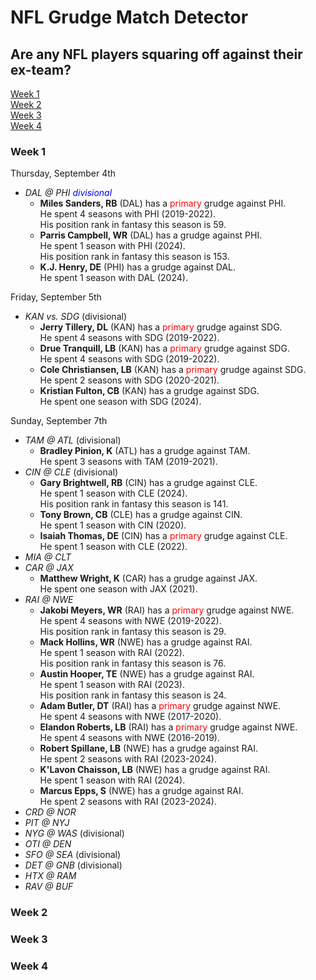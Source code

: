 # NFL Grudge Match Detector
## Are any NFL players squaring off against their ex-team?
[Week 1](#week-1)<br/>
[Week 2](#week-2)<br/>
[Week 3](#week-3)<br/>
[Week 4](#week-4)<br/>
### Week 1
Thursday, September 4th  
- *DAL @ PHI <span style="color: blue;">divisional</span>*
  - **Miles Sanders, RB** (DAL) has a <span style="color: red;">primary</span> grudge against PHI.<br/> He spent 4 seasons with PHI (2019-2022).<br/> His position rank in fantasy this season is 59.<br/>
  - **Parris Campbell, WR** (DAL) has a grudge against PHI.<br/> He spent 1 season with PHI (2024).<br/> His position rank in fantasy this season is 153.<br/>
  - **K.J. Henry, DE** (PHI) has a grudge against DAL.<br/> He spent 1 season with DAL (2024).<br/>

Friday, September 5th  
- *KAN vs. SDG* (divisional)
  - **Jerry Tillery, DL** (KAN) has a <span style="color: red;">primary</span> grudge against SDG.<br/> He spent 4 seasons with SDG (2019-2022).<br/>
  - **Drue Tranquill, LB** (KAN) has a <span style="color: red;">primary</span> grudge against SDG.<br/> He spent 4 seasons with SDG (2019-2022).<br/>
  - **Cole Christiansen, LB** (KAN) has a <span style="color: red;">primary</span> grudge against SDG.<br/> He spent 2 seasons with SDG (2020-2021).<br/>
  - **Kristian Fulton, CB** (KAN) has a grudge against SDG.<br/> He spent one season with SDG (2024).<br/>

Sunday, September 7th  
- *TAM @ ATL* (divisional)
  - **Bradley Pinion, K** (ATL) has a grudge against TAM.<br/> He spent 3 seasons with TAM (2019-2021).<br/>
- *CIN @ CLE* (divisional)
  - **Gary Brightwell, RB** (CIN) has a grudge against CLE.<br/> He spent 1 season with CLE (2024).<br/> His position rank in fantasy this season is 141.<br/>
  - **Tony Brown, CB** (CLE) has a grudge against CIN.<br/> He spent 1 season with CIN (2020).<br/>
  - **Isaiah Thomas, DE** (CIN) has a <span style="color: red;">primary</span> grudge against CLE.<br/> He spent 1 season with CLE (2022).<br/>
- *MIA @ CLT*
- *CAR @ JAX*
  - **Matthew Wright, K** (CAR) has a grudge against JAX.<br/> He spent one season with JAX (2021).<br/>
- *RAI @ NWE*
  - **Jakobi Meyers, WR** (RAI) has a <span style="color: red;">primary</span> grudge against NWE.<br/> He spent 4 seasons with NWE (2019-2022).<br/> His position rank in fantasy this season is 29.<br/>
  - **Mack Hollins, WR** (NWE) has a grudge against RAI.<br/> He spent 1 season with RAI (2022).<br/> His position rank in fantasy this season is 76.<br/>
  -  **Austin Hooper, TE** (NWE) has a grudge against RAI.<br/> He spent 1 season with RAI (2023).<br/> His position rank in fantasy this season is 24.<br/>
  - **Adam Butler, DT** (RAI) has a <span style="color: red;">primary</span> grudge against NWE.<br/> He spent 4 seasons with NWE (2017-2020).<br/>
  - **Elandon Roberts, LB** (RAI) has a <span style="color: red;">primary</span> grudge against NWE.<br/> He spent 4 seasons with NWE (2016-2019).<br/>
  - **Robert Spillane, LB** (NWE) has a grudge against RAI.<br/> He spent 2 seasons with RAI (2023-2024).<br/>
  - **K'Lavon Chaisson, LB** (NWE) has a grudge against RAI.<br/> He spent 1 season with RAI (2024).<br/>
  - **Marcus Epps, S** (NWE) has a grudge against RAI.<br/> He spent 2 seasons with RAI (2023-2024).<br/>
- *CRD @ NOR*
- *PIT @ NYJ*
- *NYG @ WAS* (divisional)
- *OTI @ DEN*
- *SFO @ SEA* (divisional)
- *DET @ GNB* (divisional)
- *HTX @ RAM*
- *RAV @ BUF*
  
### Week 2
### Week 3
### Week 4


